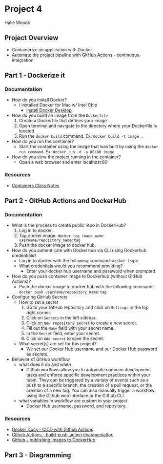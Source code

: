 # Project 4
Halie Woods

## Project Overview
- Containerize an application with Docker
- Automate the project pipeline with GitHub Actions - continuous integration

## Part 1 - Dockerize it
### Documentation
- How do you install Docker?
    - I installed Docker for Mac w/ Intel Chip
        - [install Docker Desktop](https://docs.docker.com/desktop/install/linux-install/)
- How do you build an image from the `Dockerfile`
    1. Create a Dockerfile that defines your image
    2. Open terminal and navigate to the directory where your Dockerfile is located
    3. Run the `docker build` command. Ex: `docker build -t image .`
- How do you run the container?
    - Start the container using the image that was built by using the `docker run command`. Ex: `docker run -d -p 80:80 image`
- How do you view the project running in the container?
    - Open a web browser and enter localhost:80

### Resources
- [Containers Class Notes](https://github.com/pattonsgirl/CEG3120/blob/main/CourseNotes/containers.md#container-managers)

## Part 2 - GitHub Actions and DockerHub
### Documentation
- What is the process to create public repo in DockerHub?
    1. Log in to docker.
    2. Tag docker image: `docker tag image_name username/repository_name:tag`
    3. Push the docker image to docker hub.
- How do you authenticate with DockerHub via CLI using Dockerhub credentials?
    - Log in to docker with the following command: `docker login`
    - What credentials would you recommend providing?
        - Enter your docker hub username and password when prompted.
- How do you push container image to Dockerhub (without GitHub Actions)?
    - Push the docker image to docker hub with the following command: `docker push username/repository_name:tag`
- Configuring GitHub Secrets
    - How to set a secret
        1. Go to your GitHub repository and click on `Settings` in the top right corner.
        2. Click on `Secrets` in the left sidebar.
        3. Click on `New repository secret` to create a new secret.
        4. Fill out the `Name` field with your secret name.
        5. In the `Secret` field, enter your secret.
        6. Click on `Add secret` to save the secret.
    - What secret(s) are set for this project?
        - We set our Docker Hub username and our Docker Hub password as secrets. 
- Behavior of GitHub workflow
    - what does it do and when
        - Github worflows allow you to automate common development tasks and enforce specific development practices within your team. They can be triggered by a variety of events such as a push to a specific branch, the creation of a pull request, or the creation of a new tag. You can also manually trigger a workflow using the Github web interface or the Github CLI.
    - what variables in workflow are custom to your project
        - Docker Hub username, password, and repository.

### Resources
- [Docker Docs - CICD with Github Actions](https://docs.docker.com/build/ci/github-actions/)
- [Github Actions - build-push-action documentation](https://github.com/marketplace/actions/build-and-push-docker-images)
- [Github - publishing images to DockerHub](https://docs.github.com/en/actions/publishing-packages/publishing-docker-images#publishing-images-to-docker-hub)

## Part 3 - Diagramming


